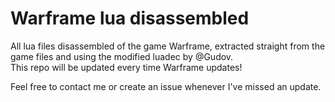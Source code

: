 # Warframe lua disassembled
All lua files disassembled of the game Warframe, extracted straight from the game files and using the modified luadec by @Gudov.  
This repo will be updated every time Warframe updates!

Feel free to contact me or create an issue whenever I've missed an update.